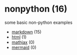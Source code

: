 # nonpython (16)
some basic non-python examples

+ [markdown](markdown/README.md) (15)
+ [html](html/README.md) (1)
+ [mathjax](mathjax/README.md) (0)
+ [mermaid](mermaid/README.md) (0)
